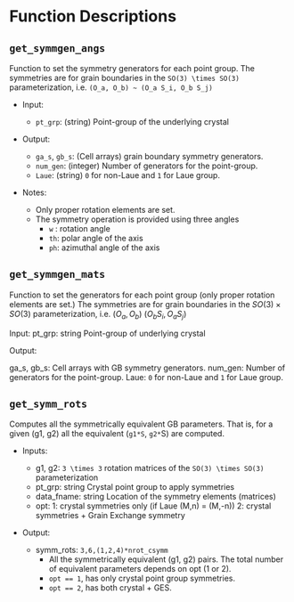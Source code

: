 # Function Descriptions

## `get_symmgen_angs`

Function to set the symmetry generators for each point group.
The symmetries are for grain boundaries in the `SO(3) \times SO(3)`
parameterization, i.e. `(O_a, O_b) ~ (O_a S_i, O_b S_j)`

- Input:
  + `pt_grp`:	(string) 
  			Point-group of the underlying crystal

- Output:
  + `ga_s`, `gb_s`: (Cell arrays)
   		grain boundary symmetry generators.
  + `num_gen`: (integer)
   		Number of generators for the point-group.
  + `Laue`: (string)
   		`0` for non-Laue and `1` for Laue group.

- Notes:
  + Only proper rotation elements are set.
  + The symmetry operation is provided using three angles
  	- `w` : rotation angle
  	- `th`: polar angle of the axis
  	- `ph`: azimuthal angle of the axis

## `get_symmgen_mats`

Function to set the generators for each point group (only proper
rotation elements are set.)
The symmetries are for grain boundaries in the $SO(3) \times SO(3)$
parameterization, i.e. $(O_a, O_b) ~ (O_b S_i, O_a S_j)$


Input:
pt_grp:    string
           Point-group of underlying crystal

Output:

ga_s, gb_s: 
   Cell arrays with GB symmetry generators.
num_gen:
   Number of generators for the point-group.
Laue:
   `0` for non-Laue and `1` for Laue group.



## `get_symm_rots`

Computes all the symmetrically equivalent GB parameters.
That is, for a given (g1, g2) all the equivalent (`g1*S`, `g2*`S) are
computed.

- Inputs:
   + g1, g2: `3 \times 3` rotation matrices of the 
       `SO(3) \times SO(3)` parameterization
   + pt_grp: string
       Crystal point group to apply symmetries
   + data_fname: string
       Location of the symmetry elements (matrices)
   + opt:
       1: crystal symmetries only (if Laue (M,n) = (M,-n))
       2: crystal symmetries + Grain Exchange symmetry

- Output:
  + symm_rots: `3,6,(1,2,4)*nrot_csymm`
      - All the symmetrically equivalent (g1, g2) pairs. The total number
        of equivalent parameters depends on opt (1 or 2).
      - `opt == 1`, has only crystal point group symmetries.
      - `opt == 2`, has both crystal + GES.



